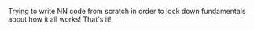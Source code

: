 Trying to write NN code from scratch in order to lock down fundamentals about how it all works! That's it!
